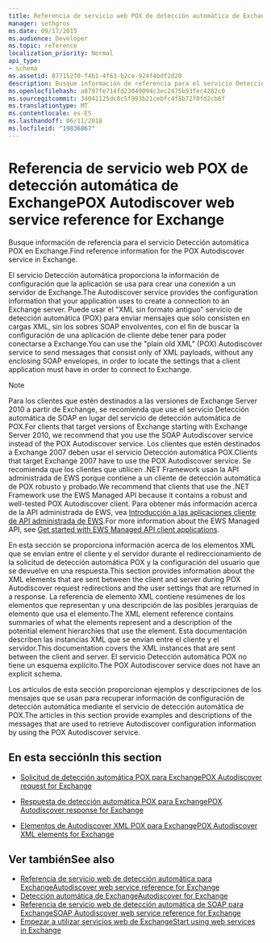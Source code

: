 ```yaml
---
title: Referencia de servicio web POX de detección automática de Exchange
manager: sethgros
ms.date: 09/17/2015
ms.audience: Developer
ms.topic: reference
localization_priority: Normal
api_type:
- schema
ms.assetid: 877152f0-f4b1-4f63-b2ce-924f4bdf2d20
description: Busque información de referencia para el servicio Detección automática POX en Exchange.
ms.openlocfilehash: a8797fe714fd23049094c3ec2475b93fec4282c0
ms.sourcegitcommit: 34041125dc8c5f993b21cebfc4f8b72f0fd2cb6f
ms.translationtype: MT
ms.contentlocale: es-ES
ms.lasthandoff: 06/11/2018
ms.locfileid: "19836867"
---
```

# <a name="pox-autodiscover-web-service-reference-for-exchange"></a><span data-ttu-id="41eeb-103">Referencia de servicio web POX de detección automática de Exchange</span><span class="sxs-lookup"><span data-stu-id="41eeb-103">POX Autodiscover web service reference for Exchange</span></span>

<span data-ttu-id="41eeb-104">Busque información de referencia para el servicio Detección automática POX en Exchange.</span><span class="sxs-lookup"><span data-stu-id="41eeb-104">Find reference information for the POX Autodiscover service in Exchange.</span></span>
  
<span data-ttu-id="41eeb-105">El servicio Detección automática proporciona la información de configuración que la aplicación se usa para crear una conexión a un servidor de Exchange.</span><span class="sxs-lookup"><span data-stu-id="41eeb-105">The Autodiscover service provides the configuration information that your application uses to create a connection to an Exchange server.</span></span> <span data-ttu-id="41eeb-106">Puede usar el "XML sin formato antiguo" servicio de detección automática (POX) para enviar mensajes que sólo consisten en cargas XML, sin los sobres SOAP envolventes, con el fin de buscar la configuración de una aplicación de cliente debe tener para poder conectarse a Exchange.</span><span class="sxs-lookup"><span data-stu-id="41eeb-106">You can use the "plain old XML" (POX) Autodiscover service to send messages that consist only of XML payloads, without any enclosing SOAP envelopes, in order to locate the settings that a client application must have in order to connect to Exchange.</span></span>
  
> [!NOTE]
> <span data-ttu-id="41eeb-107">Para los clientes que estén destinados a las versiones de Exchange Server 2010 a partir de Exchange, se recomienda que use el servicio Detección automática de SOAP en lugar del servicio de detección automática de POX.</span><span class="sxs-lookup"><span data-stu-id="41eeb-107">For clients that target versions of Exchange starting with Exchange Server 2010, we recommend that you use the SOAP Autodiscover service instead of the POX Autodiscover service.</span></span> <span data-ttu-id="41eeb-108">Los clientes que estén destinados a Exchange 2007 deben usar el servicio Detección automática POX.</span><span class="sxs-lookup"><span data-stu-id="41eeb-108">Clients that target Exchange 2007 have to use the POX Autodiscover service.</span></span> <span data-ttu-id="41eeb-109">Se recomienda que los clientes que utilicen .NET Framework usan la API administrada de EWS porque contiene a un cliente de detección automática de POX robusto y probado.</span><span class="sxs-lookup"><span data-stu-id="41eeb-109">We recommend that clients that use the .NET Framework use the EWS Managed API because it contains a robust and well-tested POX Autodiscover client.</span></span> <span data-ttu-id="41eeb-110">Para obtener más información acerca de la API administrada de EWS, vea [Introducción a las aplicaciones cliente de API administrada de EWS](http://msdn.microsoft.com/library/c2267733-6f4f-49e5-9614-1e4a24c3af1a%28Office.15%29.aspx).</span><span class="sxs-lookup"><span data-stu-id="41eeb-110">For more information about the EWS Managed API, see [Get started with EWS Managed API client applications](http://msdn.microsoft.com/library/c2267733-6f4f-49e5-9614-1e4a24c3af1a%28Office.15%29.aspx).</span></span> 
  
<span data-ttu-id="41eeb-111">En esta sección se proporciona información acerca de los elementos XML que se envían entre el cliente y el servidor durante el redireccionamiento de la solicitud de detección automática POX y la configuración del usuario que se devuelve en una respuesta.</span><span class="sxs-lookup"><span data-stu-id="41eeb-111">This section provides information about the XML elements that are sent between the client and server during POX Autodiscover request redirections and the user settings that are returned in a response.</span></span> <span data-ttu-id="41eeb-112">La referencia de elemento XML contiene resúmenes de los elementos que representan y una descripción de las posibles jerarquías de elemento que usa el elemento.</span><span class="sxs-lookup"><span data-stu-id="41eeb-112">The XML element reference contains summaries of what the elements represent and a description of the potential element hierarchies that use the element.</span></span> <span data-ttu-id="41eeb-113">Esta documentación describen las instancias XML que se envían entre el cliente y el servidor.</span><span class="sxs-lookup"><span data-stu-id="41eeb-113">This documentation covers the XML instances that are sent between the client and server.</span></span> <span data-ttu-id="41eeb-114">El servicio Detección automática POX no tiene un esquema explícito.</span><span class="sxs-lookup"><span data-stu-id="41eeb-114">The POX Autodiscover service does not have an explicit schema.</span></span>
  
<span data-ttu-id="41eeb-115">Los artículos de esta sección proporcionan ejemplos y descripciones de los mensajes que se usan para recuperar información de configuración de detección automática mediante el servicio de detección automática de POX.</span><span class="sxs-lookup"><span data-stu-id="41eeb-115">The articles in this section provide examples and descriptions of the messages that are used to retrieve Autodiscover configuration information by using the POX Autodiscover service.</span></span> 
  
## <a name="in-this-section"></a><span data-ttu-id="41eeb-116">En esta sección</span><span class="sxs-lookup"><span data-stu-id="41eeb-116">In this section</span></span>
<span data-ttu-id="41eeb-117"><a name="bk_InThisSection"> </a></span><span class="sxs-lookup"><span data-stu-id="41eeb-117"></span></span>

- [<span data-ttu-id="41eeb-118">Solicitud de detección automática POX para Exchange</span><span class="sxs-lookup"><span data-stu-id="41eeb-118">POX Autodiscover request for Exchange</span></span>](pox-autodiscover-request-for-exchange.md)
    
- [<span data-ttu-id="41eeb-119">Respuesta de detección automática POX para Exchange</span><span class="sxs-lookup"><span data-stu-id="41eeb-119">POX Autodiscover response for Exchange</span></span>](pox-autodiscover-response-for-exchange.md)
    
- [<span data-ttu-id="41eeb-120">Elementos de Autodiscover XML POX para Exchange</span><span class="sxs-lookup"><span data-stu-id="41eeb-120">POX Autodiscover XML elements for Exchange</span></span>](pox-autodiscover-xml-elements-for-exchange.md)
    
## <a name="see-also"></a><span data-ttu-id="41eeb-121">Ver también</span><span class="sxs-lookup"><span data-stu-id="41eeb-121">See also</span></span>

- [<span data-ttu-id="41eeb-122">Referencia de servicio web de detección automática para Exchange</span><span class="sxs-lookup"><span data-stu-id="41eeb-122">Autodiscover web service reference for Exchange</span></span>](autodiscover-web-service-reference-for-exchange.md)
- [<span data-ttu-id="41eeb-123">Detección automática de Exchange</span><span class="sxs-lookup"><span data-stu-id="41eeb-123">Autodiscover for Exchange</span></span>](../exchange-web-services/autodiscover-for-exchange.md)   
- [<span data-ttu-id="41eeb-124">Referencia de servicio web de detección automática de SOAP para Exchange</span><span class="sxs-lookup"><span data-stu-id="41eeb-124">SOAP Autodiscover web service reference for Exchange</span></span>](soap-autodiscover-web-service-reference-for-exchange.md)
- [<span data-ttu-id="41eeb-125">Empezar a utilizar servicios web de Exchange</span><span class="sxs-lookup"><span data-stu-id="41eeb-125">Start using web services in Exchange</span></span>](../exchange-web-services/start-using-web-services-in-exchange.md)
    

